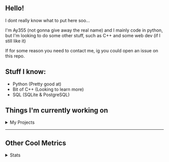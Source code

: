 ## Hello!

I dont really know what to put here soo...

I'm Ay355 (not gonna give away the real name) and I mainly code in python, but I'm looking to do some other stuff, such as C++ and some web dev (if I still like it)

If for some reason you need to contact me, ig you could open an issue on this repo.

## Stuff I know:
 - Python (Pretty good at)
 - Bit of C++ (Looking to learn more)
 - SQL (SQLite & PostgreSQL)

 
## Things I'm currently working on

<details>
 <summary>My Projects</summary>
<br>
 
[Standle](https://discord.com/oauth2/authorize?client_id=810345494223781899&scope=bot&permissions=8)
 - A multipurpose discord bot for your server made with python and discord.py.

[RoboAy355](https://github.com/Ay-355/RoboAy355)
 - A personal discord bot that I use for random things.

[cube-timer](https://github.com/Ay-355/cube-timer)
 - A rubik's cube timer I'm making to practice C++

That's pretty much it, other stuff is closed-source or I'm too lazy to continue doing.
</details>


---
## Other Cool Metrics


<details>
<summary>Stats</summary>
<br>
 
<a href="https://github.com/Ay-355">
 <img align="center" src="https://github-readme-stats.vercel.app/api?username=Ay-355&theme=tokyonight&show_icons=true&count_private=true&hide_border=true" />
</a><a href="https://github.com/Ay-355">
  <img align="center" src="https://github-readme-stats.vercel.app/api/top-langs/?username=Ay-355&hide=toml&layout=compact&langs_count=8&theme=tokyonight&hide_border=true" />
</a>

 
&nbsp;

 
<!--START_SECTION:waka-->
**🐱 My Github Data** 

> 🏆 302 Contributions in the Year 2021
 > 
> 📦 1.2 kB Used in Github's Storage 
 > 
> 🚫 Not Opted to Hire
 > 
> 📜 9 Public Repositories 
 > 
> 🔑 2 Private Repositories  
 > 
**I'm a Night 🦉** 

```text
🌞 Morning    4 commits      ░░░░░░░░░░░░░░░░░░░░░░░░░   2.16% 
🌆 Daytime    76 commits     ██████████░░░░░░░░░░░░░░░   41.08% 
🌃 Evening    97 commits     █████████████░░░░░░░░░░░░   52.43% 
🌙 Night      8 commits      █░░░░░░░░░░░░░░░░░░░░░░░░   4.32%

```
📅 **I'm Most Productive on Thursday** 

```text
Monday       27 commits     ███░░░░░░░░░░░░░░░░░░░░░░   14.59% 
Tuesday      29 commits     ████░░░░░░░░░░░░░░░░░░░░░   15.68% 
Wednesday    19 commits     ██░░░░░░░░░░░░░░░░░░░░░░░   10.27% 
Thursday     31 commits     ████░░░░░░░░░░░░░░░░░░░░░   16.76% 
Friday       28 commits     ███░░░░░░░░░░░░░░░░░░░░░░   15.14% 
Saturday     31 commits     ████░░░░░░░░░░░░░░░░░░░░░   16.76% 
Sunday       20 commits     ██░░░░░░░░░░░░░░░░░░░░░░░   10.81%

```


📊 **This Week I Spent My Time On** 

```text
⌚︎ Time Zone: America/Phoenix

💬 Programming Languages: 
Python                   12 hrs 29 mins      ██████████████████░░░░░░░   74.5% 
HTML                     2 hrs 18 mins       ███░░░░░░░░░░░░░░░░░░░░░░   13.81% 
C++                      38 mins             █░░░░░░░░░░░░░░░░░░░░░░░░   3.84% 
CSS                      37 mins             █░░░░░░░░░░░░░░░░░░░░░░░░   3.75% 
Other                    30 mins             ░░░░░░░░░░░░░░░░░░░░░░░░░   3.0%

🔥 Editors: 
VS Code                  16 hrs 21 mins      ████████████████████████░   97.56% 
Visual Studio            24 mins             ░░░░░░░░░░░░░░░░░░░░░░░░░   2.44%

🐱‍💻 Projects: 
RoboAy355                9 hrs 2 mins        █████████████░░░░░░░░░░░░   53.99% 
standle-bot              3 hrs 44 mins       █████░░░░░░░░░░░░░░░░░░░░   22.3% 
learnweb                 2 hrs 56 mins       ████░░░░░░░░░░░░░░░░░░░░░   17.58% 
grass                    1 hr 1 min          █░░░░░░░░░░░░░░░░░░░░░░░░   6.07% 
Unknown Project          0 secs              ░░░░░░░░░░░░░░░░░░░░░░░░░   0.06%

💻 Operating System: 
Windows                  16 hrs 45 mins      █████████████████████████   100.0%

```

**I Mostly Code in Python** 

```text
Python                   6 repos             ██████████████████░░░░░░░   75.0% 
HTML                     1 repo              ███░░░░░░░░░░░░░░░░░░░░░░   12.5% 
C++                      1 repo              ███░░░░░░░░░░░░░░░░░░░░░░   12.5%

```



 Last Updated on 20/06/2021
<!--END_SECTION:waka-->
</details>
